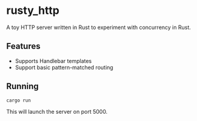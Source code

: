 # rusty_http

A toy HTTP server written in Rust to experiment with concurrency in Rust.

## Features
* Supports Handlebar templates
* Support basic pattern-matched routing

## Running
```bash
cargo run
```
This will launch the server on port 5000.
